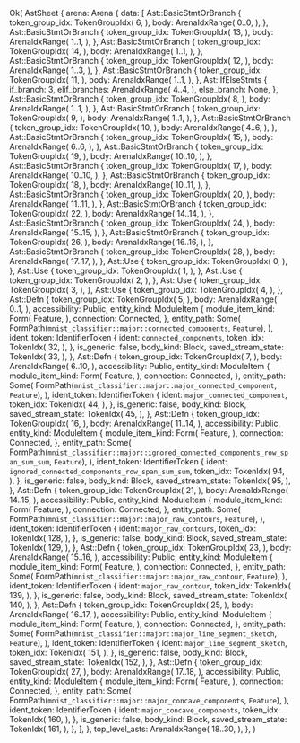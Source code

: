 Ok(
    AstSheet {
        arena: Arena {
            data: [
                Ast::BasicStmtOrBranch {
                    token_group_idx: TokenGroupIdx(
                        6,
                    ),
                    body: ArenaIdxRange(
                        0..0,
                    ),
                },
                Ast::BasicStmtOrBranch {
                    token_group_idx: TokenGroupIdx(
                        13,
                    ),
                    body: ArenaIdxRange(
                        1..1,
                    ),
                },
                Ast::BasicStmtOrBranch {
                    token_group_idx: TokenGroupIdx(
                        14,
                    ),
                    body: ArenaIdxRange(
                        1..1,
                    ),
                },
                Ast::BasicStmtOrBranch {
                    token_group_idx: TokenGroupIdx(
                        12,
                    ),
                    body: ArenaIdxRange(
                        1..3,
                    ),
                },
                Ast::BasicStmtOrBranch {
                    token_group_idx: TokenGroupIdx(
                        11,
                    ),
                    body: ArenaIdxRange(
                        1..1,
                    ),
                },
                Ast::IfElseStmts {
                    if_branch: 3,
                    elif_branches: ArenaIdxRange(
                        4..4,
                    ),
                    else_branch: None,
                },
                Ast::BasicStmtOrBranch {
                    token_group_idx: TokenGroupIdx(
                        8,
                    ),
                    body: ArenaIdxRange(
                        1..1,
                    ),
                },
                Ast::BasicStmtOrBranch {
                    token_group_idx: TokenGroupIdx(
                        9,
                    ),
                    body: ArenaIdxRange(
                        1..1,
                    ),
                },
                Ast::BasicStmtOrBranch {
                    token_group_idx: TokenGroupIdx(
                        10,
                    ),
                    body: ArenaIdxRange(
                        4..6,
                    ),
                },
                Ast::BasicStmtOrBranch {
                    token_group_idx: TokenGroupIdx(
                        15,
                    ),
                    body: ArenaIdxRange(
                        6..6,
                    ),
                },
                Ast::BasicStmtOrBranch {
                    token_group_idx: TokenGroupIdx(
                        19,
                    ),
                    body: ArenaIdxRange(
                        10..10,
                    ),
                },
                Ast::BasicStmtOrBranch {
                    token_group_idx: TokenGroupIdx(
                        17,
                    ),
                    body: ArenaIdxRange(
                        10..10,
                    ),
                },
                Ast::BasicStmtOrBranch {
                    token_group_idx: TokenGroupIdx(
                        18,
                    ),
                    body: ArenaIdxRange(
                        10..11,
                    ),
                },
                Ast::BasicStmtOrBranch {
                    token_group_idx: TokenGroupIdx(
                        20,
                    ),
                    body: ArenaIdxRange(
                        11..11,
                    ),
                },
                Ast::BasicStmtOrBranch {
                    token_group_idx: TokenGroupIdx(
                        22,
                    ),
                    body: ArenaIdxRange(
                        14..14,
                    ),
                },
                Ast::BasicStmtOrBranch {
                    token_group_idx: TokenGroupIdx(
                        24,
                    ),
                    body: ArenaIdxRange(
                        15..15,
                    ),
                },
                Ast::BasicStmtOrBranch {
                    token_group_idx: TokenGroupIdx(
                        26,
                    ),
                    body: ArenaIdxRange(
                        16..16,
                    ),
                },
                Ast::BasicStmtOrBranch {
                    token_group_idx: TokenGroupIdx(
                        28,
                    ),
                    body: ArenaIdxRange(
                        17..17,
                    ),
                },
                Ast::Use {
                    token_group_idx: TokenGroupIdx(
                        0,
                    ),
                },
                Ast::Use {
                    token_group_idx: TokenGroupIdx(
                        1,
                    ),
                },
                Ast::Use {
                    token_group_idx: TokenGroupIdx(
                        2,
                    ),
                },
                Ast::Use {
                    token_group_idx: TokenGroupIdx(
                        3,
                    ),
                },
                Ast::Use {
                    token_group_idx: TokenGroupIdx(
                        4,
                    ),
                },
                Ast::Defn {
                    token_group_idx: TokenGroupIdx(
                        5,
                    ),
                    body: ArenaIdxRange(
                        0..1,
                    ),
                    accessibility: Public,
                    entity_kind: ModuleItem {
                        module_item_kind: Form(
                            Feature,
                        ),
                        connection: Connected,
                    },
                    entity_path: Some(
                        FormPath(`mnist_classifier::major::connected_components`, `Feature`),
                    ),
                    ident_token: IdentifierToken {
                        ident: `connected_components`,
                        token_idx: TokenIdx(
                            32,
                        ),
                    },
                    is_generic: false,
                    body_kind: Block,
                    saved_stream_state: TokenIdx(
                        33,
                    ),
                },
                Ast::Defn {
                    token_group_idx: TokenGroupIdx(
                        7,
                    ),
                    body: ArenaIdxRange(
                        6..10,
                    ),
                    accessibility: Public,
                    entity_kind: ModuleItem {
                        module_item_kind: Form(
                            Feature,
                        ),
                        connection: Connected,
                    },
                    entity_path: Some(
                        FormPath(`mnist_classifier::major::major_connected_component`, `Feature`),
                    ),
                    ident_token: IdentifierToken {
                        ident: `major_connected_component`,
                        token_idx: TokenIdx(
                            44,
                        ),
                    },
                    is_generic: false,
                    body_kind: Block,
                    saved_stream_state: TokenIdx(
                        45,
                    ),
                },
                Ast::Defn {
                    token_group_idx: TokenGroupIdx(
                        16,
                    ),
                    body: ArenaIdxRange(
                        11..14,
                    ),
                    accessibility: Public,
                    entity_kind: ModuleItem {
                        module_item_kind: Form(
                            Feature,
                        ),
                        connection: Connected,
                    },
                    entity_path: Some(
                        FormPath(`mnist_classifier::major::ignored_connected_components_row_span_sum_sum`, `Feature`),
                    ),
                    ident_token: IdentifierToken {
                        ident: `ignored_connected_components_row_span_sum_sum`,
                        token_idx: TokenIdx(
                            94,
                        ),
                    },
                    is_generic: false,
                    body_kind: Block,
                    saved_stream_state: TokenIdx(
                        95,
                    ),
                },
                Ast::Defn {
                    token_group_idx: TokenGroupIdx(
                        21,
                    ),
                    body: ArenaIdxRange(
                        14..15,
                    ),
                    accessibility: Public,
                    entity_kind: ModuleItem {
                        module_item_kind: Form(
                            Feature,
                        ),
                        connection: Connected,
                    },
                    entity_path: Some(
                        FormPath(`mnist_classifier::major::major_raw_contours`, `Feature`),
                    ),
                    ident_token: IdentifierToken {
                        ident: `major_raw_contours`,
                        token_idx: TokenIdx(
                            128,
                        ),
                    },
                    is_generic: false,
                    body_kind: Block,
                    saved_stream_state: TokenIdx(
                        129,
                    ),
                },
                Ast::Defn {
                    token_group_idx: TokenGroupIdx(
                        23,
                    ),
                    body: ArenaIdxRange(
                        15..16,
                    ),
                    accessibility: Public,
                    entity_kind: ModuleItem {
                        module_item_kind: Form(
                            Feature,
                        ),
                        connection: Connected,
                    },
                    entity_path: Some(
                        FormPath(`mnist_classifier::major::major_raw_contour`, `Feature`),
                    ),
                    ident_token: IdentifierToken {
                        ident: `major_raw_contour`,
                        token_idx: TokenIdx(
                            139,
                        ),
                    },
                    is_generic: false,
                    body_kind: Block,
                    saved_stream_state: TokenIdx(
                        140,
                    ),
                },
                Ast::Defn {
                    token_group_idx: TokenGroupIdx(
                        25,
                    ),
                    body: ArenaIdxRange(
                        16..17,
                    ),
                    accessibility: Public,
                    entity_kind: ModuleItem {
                        module_item_kind: Form(
                            Feature,
                        ),
                        connection: Connected,
                    },
                    entity_path: Some(
                        FormPath(`mnist_classifier::major::major_line_segment_sketch`, `Feature`),
                    ),
                    ident_token: IdentifierToken {
                        ident: `major_line_segment_sketch`,
                        token_idx: TokenIdx(
                            151,
                        ),
                    },
                    is_generic: false,
                    body_kind: Block,
                    saved_stream_state: TokenIdx(
                        152,
                    ),
                },
                Ast::Defn {
                    token_group_idx: TokenGroupIdx(
                        27,
                    ),
                    body: ArenaIdxRange(
                        17..18,
                    ),
                    accessibility: Public,
                    entity_kind: ModuleItem {
                        module_item_kind: Form(
                            Feature,
                        ),
                        connection: Connected,
                    },
                    entity_path: Some(
                        FormPath(`mnist_classifier::major::major_concave_components`, `Feature`),
                    ),
                    ident_token: IdentifierToken {
                        ident: `major_concave_components`,
                        token_idx: TokenIdx(
                            160,
                        ),
                    },
                    is_generic: false,
                    body_kind: Block,
                    saved_stream_state: TokenIdx(
                        161,
                    ),
                },
            ],
        },
        top_level_asts: ArenaIdxRange(
            18..30,
        ),
    },
)